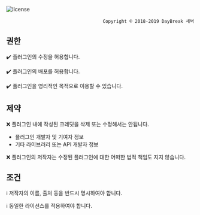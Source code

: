 ![license](https://user-images.githubusercontent.com/39194432/51786047-5ff7ba80-21a2-11e9-829f-5429e589a89a.png)

                                        Copyright ©️ 2018-2019 DayBreak 새벽                                        

## 권한
✔️ 플러그인의 수정을 허용합니다.

✔️ 플러그인의 배포를 허용합니다.

✔️ 플러그인을 영리적인 목적으로 이용할 수 있습니다.

## 제약
❌ 플러그인 내에 작성된 크레딧을 삭제 또는 수정해서는 안됩니다.

* 플러그인 개발자 및 기여자 정보
* 기타 라이브러리 또는 API 개발자 정보

❌ 플러그인의 저작자는 수정된 플러그인에 대한 어떠한 법적 책임도 지지 않습니다.

## 조건
ℹ️ 저작자의 이름, 출처 등을 반드시 명시하여야 합니다.

ℹ️ 동일한 라이선스를 적용하여야 합니다.
